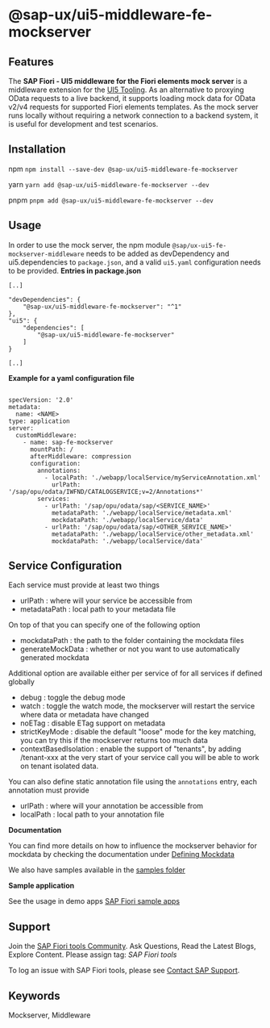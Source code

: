 # @sap-ux/ui5-middleware-fe-mockserver

## Features

The **SAP Fiori - UI5 middleware for the Fiori elements mock server** is a middleware extension for the [UI5 Tooling](https://github.com/SAP/ui5-tooling). As an alternative to proxying OData requests to a live backend, it supports loading mock data for OData v2/v4 requests for supported Fiori elements templates. As the mock server runs locally without requiring a network connection to a backend system, it is useful for development and test scenarios.

## Installation
npm
`npm install --save-dev @sap-ux/ui5-middleware-fe-mockserver`

yarn
`yarn add @sap-ux/ui5-middleware-fe-mockserver --dev`

pnpm
`pnpm add @sap-ux/ui5-middleware-fe-mockserver --dev`

## Usage

In order to use the mock server, the npm module `@sap/ux-ui5-fe-mockserver-middleware` needs to be added as devDependency and ui5.dependencies to `package.json`, and a valid `ui5.yaml` configuration needs to be provided.
**Entries in package.json**

```
[..]

"devDependencies": {
    "@sap-ux/ui5-middleware-fe-mockserver": "^1"
},
"ui5": {
    "dependencies": [
        "@sap-ux/ui5-middleware-fe-mockserver"
    ]
}

[..]
```

**Example for a yaml configuration file**

```

specVersion: '2.0'
metadata:
  name: <NAME>
type: application
server:
  customMiddleware:
    - name: sap-fe-mockserver
      mountPath: /
      afterMiddleware: compression
      configuration:
        annotations:
          - localPath: './webapp/localService/myServiceAnnotation.xml'
            urlPath: '/sap/opu/odata/IWFND/CATALOGSERVICE;v=2/Annotations*'
        services:
          - urlPath: '/sap/opu/odata/sap/<SERVICE_NAME>'
            metadataPath: './webapp/localService/metadata.xml'
            mockdataPath: './webapp/localService/data'
          - urlPath: '/sap/opu/odata/sap/<OTHER_SERVICE_NAME>'
            metadataPath: './webapp/localService/other_metadata.xml'
            mockdataPath: './webapp/localService/data'

```


## Service Configuration

Each service must provide at least two things

- urlPath : where will your service be accessible from
- metadataPath : local path to your metadata file

On top of that you can specify one of the following option

- mockdataPath : the path to the folder containing the mockdata files
- generateMockData : whether or not you want to use automatically generated mockdata

Additional option are available either per service of for all services if defined globally

- debug : toggle the debug mode
- watch : toggle the watch mode, the mockserver will restart the service where data or metadata have changed
- noETag : disable ETag support on metadata
- strictKeyMode : disable the default "loose" mode for the key matching, you can try this if the mockserver returns too much data
- contextBasedIsolation : enable the support of "tenants", by adding /tenant-xxx at the very start of your service call you will be able to work on tenant isolated data.

You can also define static annotation file using the `annotations` entry, each annotation must provide

- urlPath : where will your annotation be accessible from
- localPath : local path to your annotation file

**Documentation**

You can find more details on how to influence the mockserver behavior for mockdata by checking the documentation under [Defining Mockdata](https://github.com/SAP/open-ux-odata/blob/main/docs/DefiningMockdata.md)

We also have samples available in the [samples folder](https://github.com/SAP/open-ux-odata/tree/main/samples)


**Sample application**

See the usage in demo apps [SAP Fiori sample apps](https://github.com/SAP-samples/fiori-tools-samples)

## Support

Join the [SAP Fiori tools Community](https://community.sap.com/search/?by=updated&ct=blog&mt=73555000100800002345). Ask Questions, Read the Latest Blogs, Explore Content.
Please assign tag: _SAP Fiori tools_

To log an issue with SAP Fiori tools, please see [Contact SAP Support](https://help.sap.com/viewer/1bb01966b27a429ebf62fa2e45354fea/Latest/en-US).

## Keywords
Mockserver, Middleware
